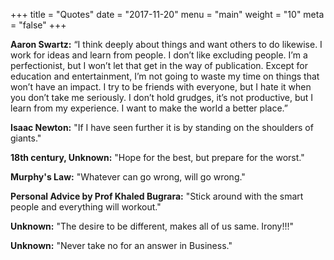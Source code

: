 +++
title = "Quotes"
date = "2017-11-20"
menu = "main"
weight = "10"
meta = "false"
+++

**Aaron Swartz:** “I think deeply about things and want others to do likewise. I work for ideas and learn from people. I don’t like excluding people. I’m a perfectionist, but I won’t let that get in the way of publication. Except for education and entertainment, I’m not going to waste my time on things that won’t have an impact. I try to be friends with everyone, but I hate it when you don’t take me seriously. I don’t hold grudges, it’s not productive, but I learn from my experience. I want to make the world a better place.”

**Isaac Newton:** "If I have seen further it is by standing on the shoulders of giants."

**18th century, Unknown:** "Hope for the best, but prepare for the worst."

**Murphy's Law:** "Whatever can go wrong, will go wrong."

**Personal Advice by Prof Khaled Bugrara:** "Stick around with the smart people and everything will workout."

**Unknown:** "The desire to be different, makes all of us same. Irony!!!"

**Unknown:** "Never take no for an answer in Business."
